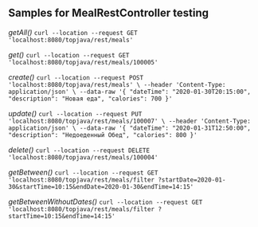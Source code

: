 Samples for MealRestController testing
--------------------------------------
*getAll()*
`curl --location --request GET 'localhost:8080/topjava/rest/meals'`

*get()*
`curl --location --request GET 'localhost:8080/topjava/rest/meals/100005'`

*create()*
`curl --location --request POST 'localhost:8080/topjava/rest/meals' \
--header 'Content-Type: application/json' \
--data-raw '{
    "dateTime": "2020-01-30T20:15:00",
    "description": "Новая еда",
    "calories": 700
}'`

*update()*
`curl --location --request PUT 'localhost:8080/topjava/rest/meals/100007' \
--header 'Content-Type: application/json' \
--data-raw '{
    "dateTime": "2020-01-31T12:50:00",
    "description": "Недоеденный Обед",
    "calories": 800
}'`

*delete()*
`curl --location --request DELETE 'localhost:8080/topjava/rest/meals/100004'`

*getBetween()*
`curl --location --request GET 'localhost:8080/topjava/rest/meals/filter
?startDate=2020-01-30&startTime=10:15&endDate=2020-01-30&endTime=14:15'`

*getBetweenWithoutDates()*
`curl --location --request GET 'localhost:8080/topjava/rest/meals/filter
?startTime=10:15&endTime=14:15'`